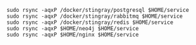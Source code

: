         sudo rsync -aqxP /docker/stingray/postgresql $HOME/service
        sudo rsync -aqxP /docker/stingray/rabbitmq $HOME/service
        sudo rsync -aqxP /docker/stingray/redis $HOME/service
        sudo rsync -aqxP $HOME/neo4j $HOME/service
        sudo rsync -aqxP $HOME/nginx $HOME/service
